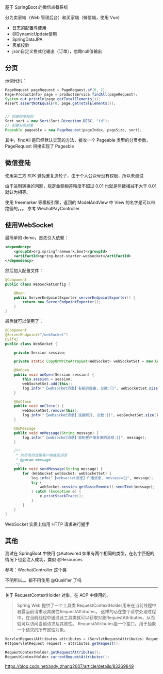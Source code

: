 基于 SpringBoot 的微信点餐系统

分为卖家端（Web 管理后台）和买家端（微信端，使用 Vue）

- 日志的配置与使用
- @DynamicUpdate使用
- SpringDataJPA
- 表单校验
- json自定义格式化输出（订单），忽略null值输出

## 分页

示例代码：
``` java
PageRequest pageRequest = PageRequest.of(0, 2);
Page<ProductInfo> page = productService.findAll(pageRequest);
System.out.println(page.getTotalElements());
Assert.assertNotEquals(0, page.getTotalElements());


// 创建排序规则
Sort sort = new Sort(Sort.Direction.DESC, "id");
// 创建分页对象
Pageable pageable = new PageRequest(pageIndex, pageSize, sort);
```

其中，findAll 是已经默认实现的方法，接收一个 Pageable 类型的分页参数，PageRequest 间接实现了 Pageable

## 微信登陆
使用第三方 SDK 避免重复造轮子，由于个人公众号没有权限，所以未测试

由于进制转换的问题，规定金额相差精度不超过 0.01 也就是两数相减不大于 0.01 就认为相等。

使用 freemarker 等模板引擎，返回的 ModelAndView 中 View 的名字是可以带路径的。。。
参考 WechatPayController

## 使用WebSocket
最简单的 demo，首先引入依赖：
``` xml
<dependency>
    <groupId>org.springframework.boot</groupId>
    <artifactId>spring-boot-starter-websocket</artifactId>
</dependency>
```

然后加入配置文件：

``` java
@Component
public class WebSocketConfig {

    @Bean
    public ServerEndpointExporter serverEndpointExporter() {
        return new ServerEndpointExporter();
    }
}
```

最后就可以使用了：

``` java
@Component
@ServerEndpoint("/webSocket")
@Slf4j
public class WebSocket {

    private Session session;

    private static CopyOnWriteArraySet<WebSocket> webSocketSet = new CopyOnWriteArraySet<>();

    @OnOpen
    public void onOpen(Session session) {
        this.session = session;
        webSocketSet.add(this);
        log.info("【websocket消息】有新的连接, 总数:{}", webSocketSet.size());
    }

    @OnClose
    public void onClose() {
        webSocketSet.remove(this);
        log.info("【websocket消息】连接断开, 总数:{}", webSocketSet.size());
    }

    @OnMessage
    public void onMessage(String message) {
        log.info("【websocket消息】收到客户端发来的消息:{}", message);
    }

    /**
     * 向所有的连接客户端推送消息
     * @param message
     */
    public void sendMessage(String message) {
        for (WebSocket webSocket: webSocketSet) {
            log.info("【websocket消息】广播消息, message={}", message);
            try {
                webSocket.session.getBasicRemote().sendText(message);
            } catch (Exception e) {
                e.printStackTrace();
            }
        }
    }
}
```

WebSocket 实质上借用 HTTP 请求进行握手

## 其他
测试在 SpringBoot 中使用 @Autowired 如果有两个相同的类型，在名字匹配的情况下也会注入成功，类似 @Resources

参考：WechatController 这个类

不明所以。。都不用使用 @Qualifier 了吗

---

关于 RequestContextHolder 对象，在 AOP 中使用的。

> Spring Web 提供了一个工具类 RequestContextHolder用来在当前线程中暴露当前请求及其属性RequestAttributes。
> 这样的话在整个请求处理过程中，在当前线程中通过此工具类就可以获取对象RequestAttributes，从而就可以访问当前请求及其属性。
> RequestAttributes是一个接口，用于抽象一个请求的所有属性对象。

``` java
ServletRequestAttributes attributes = (ServletRequestAttributes) RequestContextHolder.getRequestAttributes();
HttpServletRequest request = attributes.getRequest();

RequestContextHolder.getRequestAttributes();
RequestContextHolder.currentRequestAttributes();
```

https://blog.csdn.net/andy_zhang2007/article/details/83269849